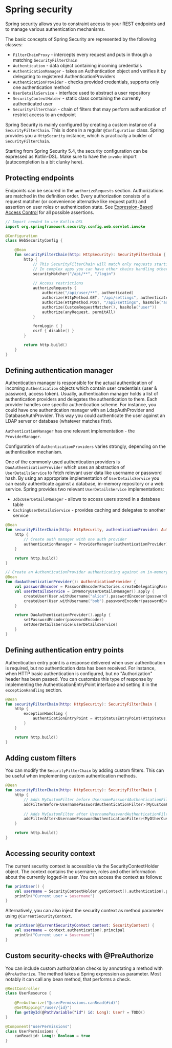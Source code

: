 # Spring security

Spring security allows you to constraint access to your REST endpoints and to manage various authentication
mechanisms.

The basic concepts of Spring Security are represented by the following classes:
* `FilterChainProxy` - intercepts every request and puts in through a matching `SecurityFilterChain`
* `Authentication` - data object containing incoming credentials
* `AuthenticationManager` - takes an Authentication object and verifies it by delegating to registered AuthenticationProviders
* `AuthenticationProvider` - checks provided credentials, supports only one authentication method
* `UserDetailsService` - interface used to abstract a user repository
* `SecurityContextHolder` - static class containing the currently authenticated user
* `SecurityFilterChain` - chain of filters that may perform authentication of restrict access to an endpoint

Spring Security is mainly configured by creating a custom instance of a `SecurityFilterChain`. This is done in
a regular `@Configuration` class. Spring provides you a `HttpSecurity` instance, which is practically a builder
of `SecurityFilterChain`.

Starting from Spring Security 5.4, the security configuration can be expressed as Kotlin-DSL. Make sure
to have the `invoke` import (autocompletion is a bit clunky here).

## Protecting endpoints
Endpoints can be secured in the `authorizeRequests` section. Authorizations are matched in the 
definition order. Every authorization consists of a request matcher (or convenience alternative
like request path) and assertion on user roles or authentication state. See [Expression-Based Access Control](https://docs.spring.io/spring-security/reference/servlet/authorization/expression-based.html)
for all possible assertions.

```kotlin
// Import needed to use Kotlin-DSL
import org.springframework.security.config.web.servlet.invoke

@Configuration
class WebSecurityConfig {

    @Bean
    fun securityFilterChain(http: HttpSecurity): SecurityFilterChain {
        http {
            // This SecurityFilterChain will match only requests starting with /api
            // In complex apps you can have other chains handling other contexts.
            securityMatcher("/api/**", "/login")
            
            // Access restrictions
            authorizeRequests {
                authorize("/api/user/**", authenticated)
                authorize(HttpMethod.GET, "/api/settings", authenticated)
                authorize(HttpMethod.POST, "/api/settings", hasRole("admin"))
                authorize(CustomRequestMatcher(), hasRole("user"))
                authorize(anyRequest, permitAll)
            }

            formLogin { }
            csrf { disable() }
        }

        return http.build()
    }
}
```

## Defining authentication manager
Authentication manager is responsible for the actual authentication of incoming `Authentication`
objects which contain user credentials (user & password, access token). Usually, authentication manager
holds a list of authentication providers and delegates the authentication to them. Each provider
handles one specific authentication scheme. For instance, you could have one authentication manager with
an LdapAuthProvider and DatabaseAuthProvider. This way you could authenticate the user against an LDAP
server or database (whatever matches first).

`AuthenticationManager` has one relevant implementation - the `ProviderManager`.

Configuration of `AuthenticationProviders` varies strongly, depending on the authentication mechanism.

One of the commonly used authentication providers is `DaoAuthenticationProvider` which uses an abstraction
of `UserDetailsService` to fetch relevant user data like username or password hash. By using an
appropriate implementation of `UserDetailsService` you can easily authenticate against a database,
in-memory repository or a web service. Spring provides two relevant `UserDetailsService` implementations:
* `JdbcUserDetailsManager` - allows to access users stored in a database table
* `CachingUserDetailsService` - provides caching and delegates to another service
 
```kotlin
@Bean
fun securityFilterChain(http: HttpSecurity, authenticationProvider: AuthenticationProvider): SecurityFilterChain {
    http {
        // Create auth manager with one auth provider
        authenticationManager = ProviderManager(authenticationProvider)
    }

    return http.build()
}

// Create an AuthenticationProvider authenticating against an in-memory user repository.
@Bean
fun daoAuthenticationProvider(): AuthenticationProvider {
    val passwordEncoder = PasswordEncoderFactories.createDelegatingPasswordEncoder()
    val userDetailsService = InMemoryUserDetailsManager().apply {
        createUser(User.withUsername("alice").passwordEncoder(passwordEncoder::encode).password("password").roles("admin").build())
        createUser(User.withUsername("bob").passwordEncoder(passwordEncoder::encode).password("password").roles("user").build())
    }

    return DaoAuthenticationProvider().apply {
        setPasswordEncoder(passwordEncoder)
        setUserDetailsService(userDetailsService)
    }
}
```

## Defining authentication entry points
Authentication entry point is a response delivered when user authentication is required, but no
authentication data has been received. For instance, when HTTP basic authentication is configured,
but no "Authorization" header has been passed. You can customize this type of response by implementing
the AuthenticationEntryPoint interface and setting it in the `exceptionHandling` section.

```kotlin
@Bean
fun securityFilterChain(http: HttpSecurity): SecurityFilterChain {
    http {
        exceptionHandling {
            authenticationEntryPoint = HttpStatusEntryPoint(HttpStatus.NOT_FOUND)
        }
    }

    return http.build()
}
```

## Adding custom filters
You can modify the `SecurityFilterChain` by adding custom filters. This can be useful when implementing custom
authentication methods.

```kotlin
@Bean
fun securityFilterChain(http: HttpSecurity): SecurityFilterChain {
    http {
        // Adds MyCustomFilter before UsernamePasswordAuthenticationFilter
        addFilterBefore<UsernamePasswordAuthenticationFilter>(MyCustomFilter())
        
        // Adds MyCustomFilter after UsernamePasswordAuthenticationFilter
        addFilterAfter<UsernamePasswordAuthenticationFilter>(MyOtherCustomFilter())
    }

    return http.build()
}
```

## Accessing security context
The current security context is accessible via the SecurityContextHolder object. The context contains
the username, roles and other information about the currently logged-in user. You can access the context
as follows:

```kotlin
fun printUser() {
    val username = SecurityContextHolder.getContext().authentication?.principal
    println("Current user = $username")
}
```

Alternatively, you can also inject the security context as method parameter using `@CurrentSecurityContext`.
```kotlin
fun printUser(@CurrentSecurityContext context: SecurityContext) {
    val username = context.authentication?.principal
    println("Current user = $username")
}
```

## Custom security-checks with @PreAuthorize
You can include custom authorization checks by annotating a method with `@PreAuthorize`. The method
takes a Spring expression as parameter. Most notably it can call any bean method, that performs a
check.

```kotlin
@RestController
class UserResource {
    
    @PreAuthorize("@userPermissions.canRead(#id)")
    @GetMapping("/user/{id}")
    fun getById(@PathVariable("id") id: Long): User? = TODO()
}

@Component("userPermissions")
class UserPermissions {
    canRead(id: Long): Boolean = true
}
```


